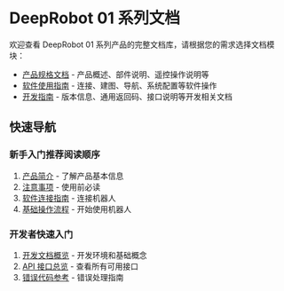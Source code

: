 # DeepRobot 01 系列文档

欢迎查看 DeepRobot 01 系列产品的完整文档库，请根据您的需求选择文档模块：

- [产品规格文档](./specifications/) - 产品概述、部件说明、遥控操作说明等
- [软件使用指南](./software-guide/) - 连接、建图、导航、系统配置等软件操作
- [开发指南](./development-guide/) - 版本信息、通用返回码、接口说明等开发相关文档

## 快速导航

### 新手入门推荐阅读顺序
1. [产品简介](./specifications/introduction.md) - 了解产品基本信息
2. [注意事项](./specifications/precautions.md) - 使用前必读
3. [软件连接指南](./software-guide/connection.md) - 连接机器人
4. [基础操作流程](./software-guide/process.md) - 开始使用机器人

### 开发者快速入门
1. [开发文档概览](./development-guide/) - 开发环境和基础概念  
2. [API 接口总览](./api-documentation/) - 查看所有可用接口
3. [错误代码参考](./development-guide/error-codes.md) - 错误处理指南 